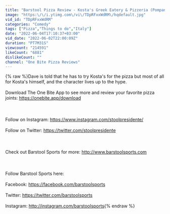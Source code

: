 ```yaml
---
title: "Barstool Pizza Review - Kosta's Greek Eatery & Pizzeria (Pompano Beach, FL)"
image: "https:\/\/i.ytimg.com\/vi\/TDpRFxxWdRM\/hqdefault.jpg"
vid_id: "TDpRFxxWdRM"
categories: "Comedy"
tags: ["Pizza","Things to do","Italy"]
date: "2022-06-04T17:10:37+03:00"
vid_date: "2022-06-02T22:00:09Z"
duration: "PT7M31S"
viewcount: "214591"
likeCount: "6881"
dislikeCount: ""
channel: "One Bite Pizza Reviews"
---
```

{% raw %}Dave is told that he has to try Kosta's for the pizza but most of all for Kosta's himself, and the character lives up to the hype.<br /><br />Download The One Bite App to see more and review your favorite pizza joints: <a rel="nofollow" target="blank" href="https://onebite.app/download">https://onebite.app/download</a><br /><br /><br /><br />Follow on Instagram: <a rel="nofollow" target="blank" href="https://www.instagram.com/stoolpresidente/">https://www.instagram.com/stoolpresidente/</a><br /><br />Follow on Twitter: <a rel="nofollow" target="blank" href="https://twitter.com/stoolpresidente">https://twitter.com/stoolpresidente</a><br /><br /><br /><br />Check out Barstool Sports for more: <a rel="nofollow" target="blank" href="http://www.barstoolsports.com">http://www.barstoolsports.com</a><br /><br /><br /><br />Follow Barstool Sports here:<br /><br />Facebook: <a rel="nofollow" target="blank" href="https://facebook.com/barstoolsports">https://facebook.com/barstoolsports</a><br /><br />Twitter: <a rel="nofollow" target="blank" href="https://twitter.com/barstoolsports">https://twitter.com/barstoolsports</a><br /><br />Instagram: <a rel="nofollow" target="blank" href="http://instagram.com/barstoolsports">http://instagram.com/barstoolsports</a>{% endraw %}

